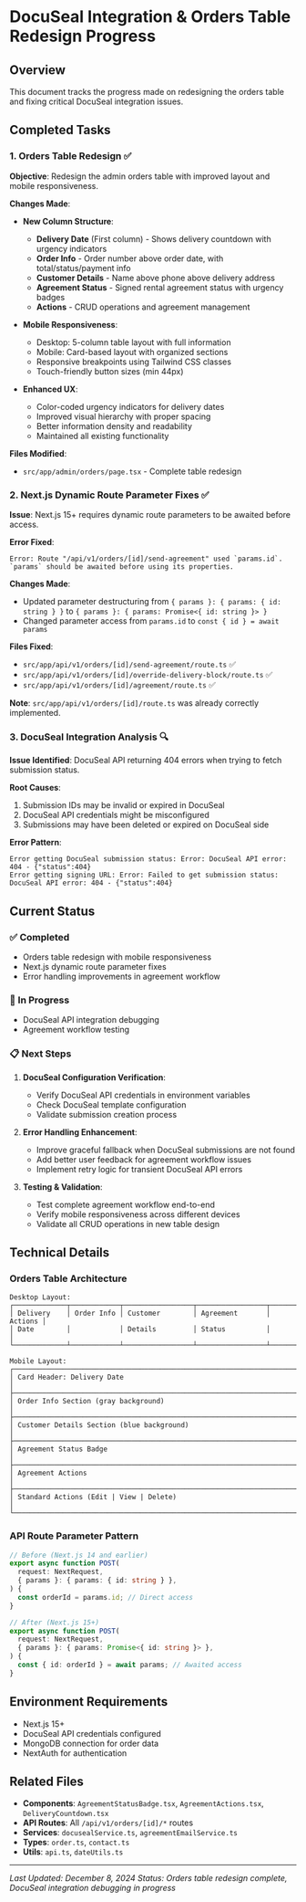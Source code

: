 # DocuSeal Integration & Orders Table Redesign Progress

## Overview

This document tracks the progress made on redesigning the orders table and fixing critical DocuSeal integration issues.

## Completed Tasks

### 1. Orders Table Redesign ✅

**Objective**: Redesign the admin orders table with improved layout and mobile responsiveness.

**Changes Made**:

- **New Column Structure**:

  - **Delivery Date** (First column) - Shows delivery countdown with urgency indicators
  - **Order Info** - Order number above order date, with total/status/payment info
  - **Customer Details** - Name above phone above delivery address
  - **Agreement Status** - Signed rental agreement status with urgency badges
  - **Actions** - CRUD operations and agreement management

- **Mobile Responsiveness**:

  - Desktop: 5-column table layout with full information
  - Mobile: Card-based layout with organized sections
  - Responsive breakpoints using Tailwind CSS classes
  - Touch-friendly button sizes (min 44px)

- **Enhanced UX**:
  - Color-coded urgency indicators for delivery dates
  - Improved visual hierarchy with proper spacing
  - Better information density and readability
  - Maintained all existing functionality

**Files Modified**:

- `src/app/admin/orders/page.tsx` - Complete table redesign

### 2. Next.js Dynamic Route Parameter Fixes ✅

**Issue**: Next.js 15+ requires dynamic route parameters to be awaited before access.

**Error Fixed**:

```
Error: Route "/api/v1/orders/[id]/send-agreement" used `params.id`. `params` should be awaited before using its properties.
```

**Changes Made**:

- Updated parameter destructuring from `{ params }: { params: { id: string } }` to `{ params }: { params: Promise<{ id: string }> }`
- Changed parameter access from `params.id` to `const { id } = await params`

**Files Fixed**:

- `src/app/api/v1/orders/[id]/send-agreement/route.ts` ✅
- `src/app/api/v1/orders/[id]/override-delivery-block/route.ts` ✅
- `src/app/api/v1/orders/[id]/agreement/route.ts` ✅

**Note**: `src/app/api/v1/orders/[id]/route.ts` was already correctly implemented.

### 3. DocuSeal Integration Analysis 🔍

**Issue Identified**: DocuSeal API returning 404 errors when trying to fetch submission status.

**Root Causes**:

1. Submission IDs may be invalid or expired in DocuSeal
2. DocuSeal API credentials might be misconfigured
3. Submissions may have been deleted or expired on DocuSeal side

**Error Pattern**:

```
Error getting DocuSeal submission status: Error: DocuSeal API error: 404 - {"status":404}
Error getting signing URL: Error: Failed to get submission status: DocuSeal API error: 404 - {"status":404}
```

## Current Status

### ✅ Completed

- Orders table redesign with mobile responsiveness
- Next.js dynamic route parameter fixes
- Error handling improvements in agreement workflow

### 🔄 In Progress

- DocuSeal API integration debugging
- Agreement workflow testing

### 📋 Next Steps

1. **DocuSeal Configuration Verification**:

   - Verify DocuSeal API credentials in environment variables
   - Check DocuSeal template configuration
   - Validate submission creation process

2. **Error Handling Enhancement**:

   - Improve graceful fallback when DocuSeal submissions are not found
   - Add better user feedback for agreement workflow issues
   - Implement retry logic for transient DocuSeal API errors

3. **Testing & Validation**:
   - Test complete agreement workflow end-to-end
   - Verify mobile responsiveness across different devices
   - Validate all CRUD operations in new table design

## Technical Details

### Orders Table Architecture

```
Desktop Layout:
┌─────────────┬────────────┬─────────────────┬─────────────────┬─────────┐
│ Delivery    │ Order Info │ Customer        │ Agreement       │ Actions │
│ Date        │            │ Details         │ Status          │         │
└─────────────┴────────────┴─────────────────┴─────────────────┴─────────┘

Mobile Layout:
┌─────────────────────────────────────────────────────────────────────────┐
│ Card Header: Delivery Date                                              │
├─────────────────────────────────────────────────────────────────────────┤
│ Order Info Section (gray background)                                   │
├─────────────────────────────────────────────────────────────────────────┤
│ Customer Details Section (blue background)                             │
├─────────────────────────────────────────────────────────────────────────┤
│ Agreement Status Badge                                                  │
├─────────────────────────────────────────────────────────────────────────┤
│ Agreement Actions                                                       │
├─────────────────────────────────────────────────────────────────────────┤
│ Standard Actions (Edit | View | Delete)                                │
└─────────────────────────────────────────────────────────────────────────┘
```

### API Route Parameter Pattern

```typescript
// Before (Next.js 14 and earlier)
export async function POST(
  request: NextRequest,
  { params }: { params: { id: string } },
) {
  const orderId = params.id; // Direct access
}

// After (Next.js 15+)
export async function POST(
  request: NextRequest,
  { params }: { params: Promise<{ id: string }> },
) {
  const { id: orderId } = await params; // Awaited access
}
```

## Environment Requirements

- Next.js 15+
- DocuSeal API credentials configured
- MongoDB connection for order data
- NextAuth for authentication

## Related Files

- **Components**: `AgreementStatusBadge.tsx`, `AgreementActions.tsx`, `DeliveryCountdown.tsx`
- **API Routes**: All `/api/v1/orders/[id]/*` routes
- **Services**: `docusealService.ts`, `agreementEmailService.ts`
- **Types**: `order.ts`, `contact.ts`
- **Utils**: `api.ts`, `dateUtils.ts`

---

_Last Updated: December 8, 2024_
_Status: Orders table redesign complete, DocuSeal integration debugging in progress_
